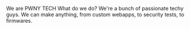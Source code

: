 We are PWNY TECH
What do we do?
We're a bunch of passionate techy guys. We can make anything, from custom webapps, to security tests, to firmwares.
